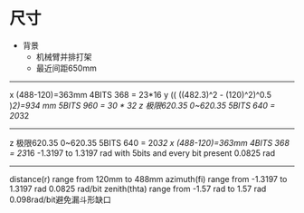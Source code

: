 # 尺寸

* 背景
    - 机械臂并排打架
    - 最近间距650mm

-------------


x (488-120)=363mm       4BITS 368 = 23*16
y (( ((482.3)\^2 - (120)\^2)\^0.5 )*2)=934 mm 5BITS 960 = 30 * 32
z 极限620.35   0~620.35 5BITS 640 = 20*32

-------------------

z 极限620.35   0~620.35       5BITS 640 = 20*32
x (488-120)=363mm           4BITS 368 = 23*16
 -1.3197 to 1.3197 rad with 5bits and every bit present 0.0825 rad

-----------------


distance(r) range from 120mm to 488mm
azimuth(fi) range from -1.3197 to 1.3197 rad 0.0825 rad/bit
zenith(thta) range from -1.57 rad to 1.57 rad  0.098rad/bit避免漏斗形缺口
